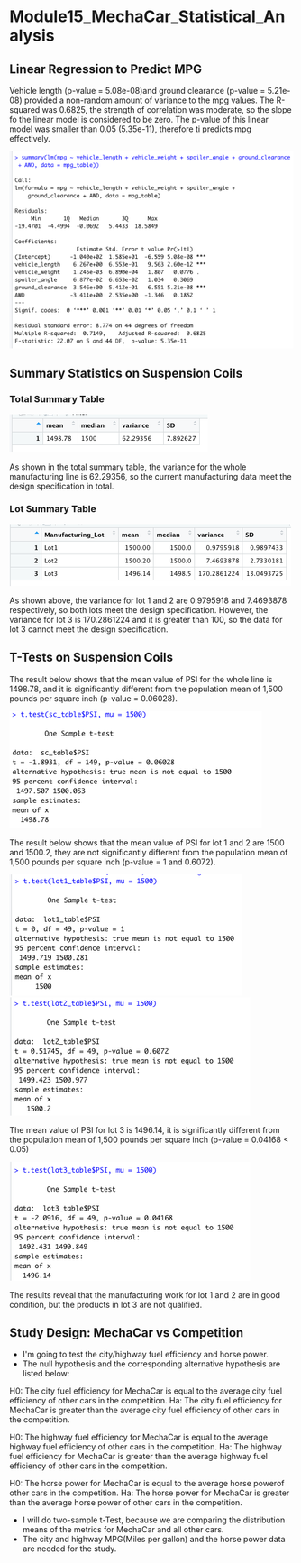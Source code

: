 # Module15_MechaCar_Statistical_Analysis

## Linear Regression to Predict MPG

Vehicle length (p-value = 5.08e-08)and ground clearance (p-value = 5.21e-08) provided a non-random amount of variance to the mpg values. 
The R-squared was 0.6825, the strength of correlation was moderate, so the slope fo the linear model is considered to be zero. 
 The p-value of this linear model was smaller than 0.05 (5.35e-11), therefore ti predicts mpg effectively.

![d1](/image/d1.png)

## Summary Statistics on Suspension Coils

### Total Summary Table
![total_summary](/image/total_summary.png)

As shown in the total summary table, the variance for the whole manufacturing line  is 62.29356, so the current manufacturing data meet the design specification in total.
 
 ### Lot Summary Table
 ![lot_summary](/image/lot_summary.png)

As shown above, the variance for lot 1 and 2 are 0.9795918 and 7.4693878 respectively, so both lots meet the design specification. However, the variance for lot 3 is 170.2861224 and it is greater than 100, so the data for lot 3 cannot meet the design specification.


## T-Tests on Suspension Coils

The result below shows that the mean value of PSI for the whole line is 1498.78, and it is significantly different from the population mean of 1,500 pounds per square inch (p-value = 0.06028).

 ![d3](/image/d3.png)
 
The result below shows that the mean value of PSI for lot 1 and 2 are 1500 and 1500.2, they are not significantly different from the population mean of 1,500 pounds per square inch (p-value = 1 and 0.6072). 

 ![d3_1](/image/d3_1.png)
 ![d3_2](/image/d3_2.png)
 
 The mean value of PSI for lot 3 is 1496.14, it is significantly different from the population mean of 1,500 pounds per square inch (p-value = 0.04168 < 0.05)
 
 ![d3_3](/image/d3_3.png)
 
The results reveal that the manufacturing work for lot 1 and 2 are in good condition, but the products in lot 3 are not qualified.

## Study Design: MechaCar vs Competition

- I'm going to test the city/highway fuel efficiency and horse power.
- The null hypothesis and the corresponding alternative hypothesis are listed below:

H0: The city fuel efficiency for MechaCar is equal to the average city fuel efficiency of other cars in the competition.
Ha: The city fuel efficiency for MechaCar is greater than the average city fuel efficiency of other cars in the competition.

H0: The highway fuel efficiency for MechaCar is equal to the average highway fuel efficiency of other cars in the competition.
Ha: The highway fuel efficiency for MechaCar is greater than the average highway fuel efficiency of other cars in the competition.

H0: The horse power for MechaCar is equal to the average horse powerof other cars in the competition.
Ha: The horse power for MechaCar is greater than the average horse power of other cars in the competition.

- I will do two-sample t-Test, because we are comparing the distribution means of the metrics for MechaCar and all other cars.
- The city and highway MPG(Miles per gallon) and the horse power data are needed for the study.

